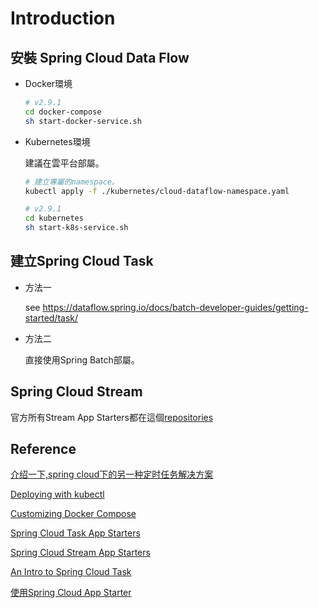 # Introduction

## 安裝 Spring Cloud Data Flow

* Docker環境
  
  ```sh
  # v2.9.1
  cd docker-compose
  sh start-docker-service.sh
  ```

* Kubernetes環境

  建議在雲平台部屬。

  ```sh
  # 建立專屬的namespace。
  kubectl apply -f ./kubernetes/cloud-dataflow-namespace.yaml

  # v2.9.1
  cd kubernetes
  sh start-k8s-service.sh
  ```

## 建立Spring Cloud Task

* 方法一

  see <https://dataflow.spring.io/docs/batch-developer-guides/getting-started/task/>

* 方法二

  直接使用Spring Batch部屬。

## Spring Cloud Stream

官方所有Stream App Starters都在這個[repositories](https://github.com/orgs/spring-cloud-stream-app-starters/repositories)

## Reference

[介绍一下,spring cloud下的另一种定时任务解决方案](https://blog.csdn.net/puhaiyang/article/details/114901297)

[Deploying with kubectl](https://dataflow.spring.io/docs/installation/kubernetes/kubectl/)

[Customizing Docker Compose](https://dataflow.spring.io/docs/installation/local/docker-customize/)

[Spring Cloud Task App Starters](https://spring.io/projects/spring-cloud-task-app-starters)

[Spring Cloud Stream App Starters](https://spring.io/projects/spring-cloud-stream-app-starters)

[An Intro to Spring Cloud Task](https://www.baeldung.com/spring-cloud-task)

[使用Spring Cloud App Starter](https://www.1ju.org/spring-cloud/spring-cloud-app-starter)

